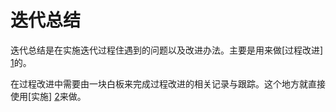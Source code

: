 # 迭代总结

迭代总结是在实施迭代过程住遇到的问题以及改进办法。主要是用来做[过程改进] [1]的。

在过程改进中需要由一块白板来完成过程改进的相关记录与跟踪。这个地方就直接使用[实施] [2]来做。

[1]: /过程/2.过程改进/README.md "过程改进"
[2]: /学习与计划/3.实施/README.md "实施"